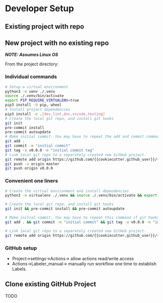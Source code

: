 # Developer Setup

## Existing project with repo

## New project with no existing repo
<!-- dev -->
***NOTE: Assumes Linux OS***

From the project directory:

### Individual commands

```bash
# Setup a virtual environment
python3 -m venv ./.venv
source ./.venv/bin/activate
export PIP_REQUIRE_VIRTUALENV=true
pip3 install -U pip, wheel
# Install project dependencies
pip3 install -e .[dev,lint,doc,vscode,testing]
# Create the local git repo, and install git hooks
git init
pre-commit install
pre-commit autoupdate
# Make initial commit. You may have to repeat the add and commit commands if git hooks modify files.
git add .
git commit -m "initial commit"
git tag -a v0.0.0 -m "initial commit tag"
# Link local git repo to a separately created new GitHub project.
git remote add origin https://github.com/{{cookiecutter.github_user}}/{{cookiecutter.project_name}}.git
git push -u origin master
git push origin v0.0.0
```

### Convenient one liners

```bash
# Create the virtual environment and install dependencies
python3 -m virtualenv ./.venv && source ./.venv/bin/activate && export PIP_REQUIRE_VIRTUALENV=true && pip3 install -U pip && pip3 install -e .[dev,lint,doc,vscode,testing]
```

```bash
# Create the local git repo, and install git hooks
git init && pre-commit install && pre-commit autoupdate
```

```bash
# Make initial commit. You may have to repeat this command if git hooks modify files
git add . && git commit -m "initial commit" && git tag -a v0.0.0 -m "initial commit tag"
```

```bash
# Link local git repo to a separately created new GitHub project.
git remote add origin https://github.com/{{cookiecutter.github_user}}/{{cookiecutter.project_name}}.git && git push -u origin master && git push origin v0.0.0
```

### GitHub setup

- Project->settings->Actions-> allow actions read/write access
- Actions->Labeler_manual-> manually run workflow one time to establish Labels.

## Clone existing GitHub Project

TODO
<!-- end-dev -->
